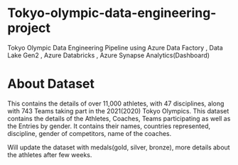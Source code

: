 # Tokyo-olympic-data-engineering-project
Tokyo Olympic Data Engineering Pipeline using Azure Data Factory , Data Lake Gen2 , Azure Databricks , Azure Synapse Analytics(Dashboard)

# About Dataset

This contains the details of over 11,000 athletes, with 47 disciplines, along with 743 Teams taking part in the 2021(2020) Tokyo Olympics.
This dataset contains the details of the Athletes, Coaches, Teams participating as well as the Entries by gender. It contains their names, countries represented, discipline, gender of competitors, name of the coaches.

Will update the dataset with medals(gold, silver, bronze), more details about the athletes after few weeks.
